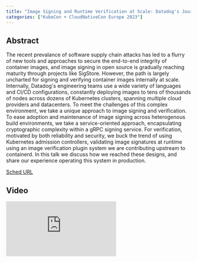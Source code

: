 ```yaml
---
title: "Image Signing and Runtime Verification at Scale: Datadog's Journey - Ethan Lowman, Datadog"
categories: ["KubeCon + CloudNativeCon Europe 2023"]
---
```


## Abstract

The recent prevalance of software supply chain attacks has led to a flurry of new tools and approaches to secure the end-to-end integrity of container images, and image signing in open source is gradually reaching maturity through projects like SigStore. However, the path is largely uncharted for signing and verifying container images internally at scale. Internally, Datadog's engineering teams use a wide variety of languages and CI/CD configurations, constantly deploying images to tens of thousands of nodes across dozens of Kubernetes clusters, spanning multiple cloud providers and datacenters. To meet the challenges of this complex environment, we take a unique approach to image signing and verification. To ease adoption and maintenance of image signing across heterogenous build environments, we take a service-oriented approach, encapsulating cryptographic complexity within a gRPC signing service. For verification, motivated by both reliability and security, we buck the trend of using Kubernetes admission controllers, validating image signatures at runtime using an image verification plugin system we are contributing upstream to containerd. In this talk we discuss how we reached these designs, and share our experience operating this system in production.

[Sched URL](https://kccnceu2023.sched.com/event/4edae2493a4ef265096f524c0bfbf654)

## Video

<iframe src="https://www.youtube.com/embed/g7xgBzZ3t_A" frameborder="0" allow="accelerometer; autoplay; encrypted-media; gyroscope; picture-in-picture" allowfullscreen></iframe>
